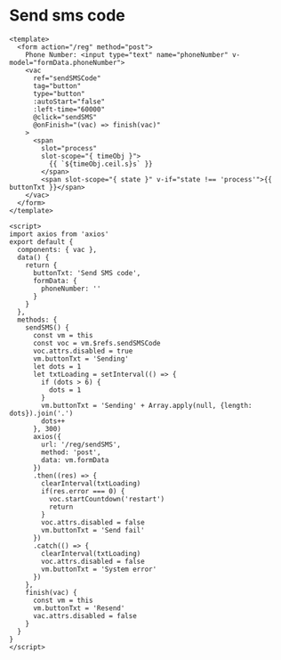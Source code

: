 # Send sms code

<template>
<ClientOnly>
  Phone Number: <input type="text" name="phoneNumber">
  <vac
    ref="sendSMSCode"
    tag="button"
    type="button"
    :autoStart="false"
    :left-time="6000"
    @click="sendSMS"
    @onFinish="(vac) => finish(vac)"
  >
    <span
      slot="process"
      slot-scope="{ timeObj }">
        {{ `${timeObj.ceil.s}s` }}
      </span>
      <span slot-scope="{ state }" v-if="state !== 'process'">{{ buttonTxt }}</span>
  </vac>
</ClientOnly>
</template>

``` vue
<template>
  <form action="/reg" method="post">
    Phone Number: <input type="text" name="phoneNumber" v-model="formData.phoneNumber">
    <vac
      ref="sendSMSCode"
      tag="button"
      type="button"
      :autoStart="false"
      :left-time="60000"
      @click="sendSMS"
      @onFinish="(vac) => finish(vac)"
    >
      <span
        slot="process"
        slot-scope="{ timeObj }">
          {{ `${timeObj.ceil.s}s` }}
        </span>
        <span slot-scope="{ state }" v-if="state !== 'process'">{{ buttonTxt }}</span>
    </vac>
  </form>
</template>

<script>
import axios from 'axios'
export default {
  components: { vac },
  data() {
    return {
      buttonTxt: 'Send SMS code',
      formData: {
        phoneNumber: ''
      }
    }
  },
  methods: {
    sendSMS() {
      const vm = this
      const voc = vm.$refs.sendSMSCode
      voc.attrs.disabled = true
      vm.buttonTxt = 'Sending'
      let dots = 1
      let txtLoading = setInterval(() => {
        if (dots > 6) {
          dots = 1
        }
        vm.buttonTxt = 'Sending' + Array.apply(null, {length: dots}).join('.')
        dots++
      }, 300)
      axios({
        url: '/reg/sendSMS',
        method: 'post',
        data: vm.formData
      })
      .then((res) => {
        clearInterval(txtLoading)
        if(res.error === 0) {
          voc.startCountdown('restart')
          return
        }
        voc.attrs.disabled = false
        vm.buttonTxt = 'Send fail'
      })
      .catch(() => {
        clearInterval(txtLoading)
        voc.attrs.disabled = false
        vm.buttonTxt = 'System error'
      })
    },
    finish(vac) {
      const vm = this
      vm.buttonTxt = 'Resend'
      vac.attrs.disabled = false
    }
  }
}
</script>
```

<script>
export default {
  data() {
    return {
      buttonTxt: 'Send SMS code'
    }
  },
  methods: {
    sendSMS() {
      const vm = this
      vm.$refs.sendSMSCode.attrs.disabled = true
      vm.buttonTxt = 'Sending'
      let dots = 1
      let txtLoading = setInterval(() => {
        if (dots > 6) {
          dots = 1
        }
        vm.buttonTxt = 'Sending' + Array.apply(null, {length: dots}).join('.')
        dots++
      }, 300)
      setTimeout(() => {
        clearInterval(txtLoading)
        vm.$refs.sendSMSCode.startCountdown('restart')
      }, 3000)
    },
    finish(vac) {
      const vm = this
      vm.buttonTxt = 'Resend'
      vac.attrs.disabled = false
    }
  }
}
</script>